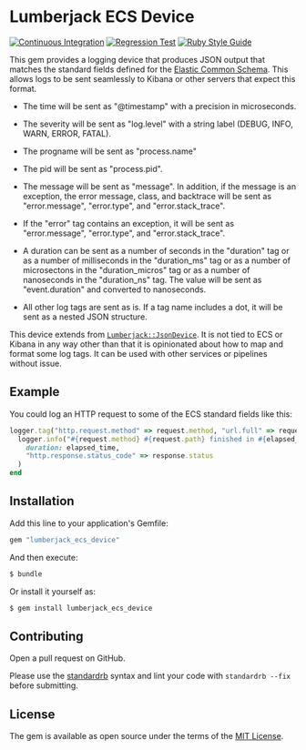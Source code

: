 # Lumberjack ECS Device

[![Continuous Integration](https://github.com/bdurand/lumberjack_ecs_device/actions/workflows/continuous_integration.yml/badge.svg)](https://github.com/bdurand/lumberjack_ecs_device/actions/workflows/continuous_integration.yml)
[![Regression Test](https://github.com/bdurand/lumberjack_ecs_device/actions/workflows/regression_test.yml/badge.svg)](https://github.com/bdurand/lumberjack_ecs_device/actions/workflows/regression_test.yml)
[![Ruby Style Guide](https://img.shields.io/badge/code_style-standard-brightgreen.svg)](https://github.com/testdouble/standard)

This gem provides a logging device that produces JSON output that matches the standard fields defined for the [Elastic Common Schema](https://www.elastic.co/guide/en/ecs/current/ecs-reference.html). This allows logs to be sent seamlessly to Kibana or other servers that expect this format.

* The time will be sent as "@timestamp" with a precision in microseconds.

* The severity will be sent as "log.level" with a string label (DEBUG, INFO, WARN, ERROR, FATAL).

* The progname will be sent as "process.name"

* The pid will be sent as "process.pid".

* The message will be sent as "message". In addition, if the message is an exception, the error message, class, and backtrace will be sent as "error.message", "error.type", and "error.stack_trace".

* If the "error" tag contains an exception, it will be sent as "error.message", "error.type", and "error.stack_trace".

* A duration can be sent as a number of seconds in the "duration" tag or as a number of milliseconds in the "duration_ms" tag or as a number of microsectons in the "duration_micros" tag or as a number of nanoseconds in the "duration_ns" tag. The value will be sent as "event.duration" and converted to nanoseconds.

* All other log tags are sent as is. If a tag name includes a dot, it will be sent as a nested JSON structure.

This device extends from [`Lumberjack::JsonDevice`](). It is not tied to ECS or Kibana in any way other than that it is opinionated about how to map and format some log tags. It can be used with other services or pipelines without issue.

## Example

You could log an HTTP request to some of the ECS standard fields like this:

```ruby
logger.tag("http.request.method" => request.method, "url.full" => request.url) do
  logger.info("#{request.method} #{request.path} finished in #{elapsed_time} seconds",
    duration: elapsed_time,
    "http.response.status_code" => response.status
  )
end
```

## Installation

Add this line to your application's Gemfile:

```ruby
gem "lumberjack_ecs_device"
```

And then execute:
```bash
$ bundle
```

Or install it yourself as:
```bash
$ gem install lumberjack_ecs_device
```

## Contributing

Open a pull request on GitHub.

Please use the [standardrb](https://github.com/testdouble/standard) syntax and lint your code with `standardrb --fix` before submitting.

## License

The gem is available as open source under the terms of the [MIT License](https://opensource.org/licenses/MIT).
